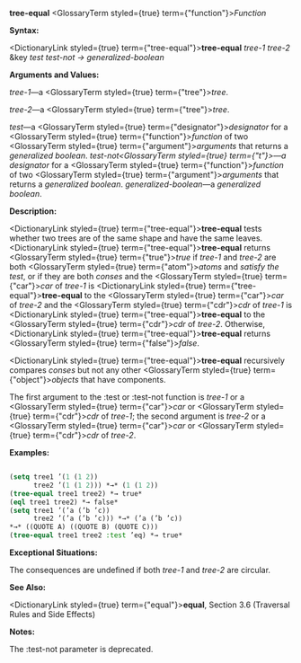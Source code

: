 **tree-equal** <GlossaryTerm styled={true} term={"function"}><i>Function</i></GlossaryTerm> 



**Syntax:** 



<DictionaryLink styled={true} term={"tree-equal"}><b>tree-equal</b></DictionaryLink> *tree-1 tree-2* &amp;key *test test-not → generalized-boolean* 



**Arguments and Values:** 



*tree-1*—a <GlossaryTerm styled={true} term={"tree"}><i>tree</i></GlossaryTerm>. 



*tree-2*—a <GlossaryTerm styled={true} term={"tree"}><i>tree</i></GlossaryTerm>. 



*test*—a <GlossaryTerm styled={true} term={"designator"}><i>designator</i></GlossaryTerm> for a <GlossaryTerm styled={true} term={"function"}><i>function</i></GlossaryTerm> of two <GlossaryTerm styled={true} term={"argument"}><i>arguments</i></GlossaryTerm> that returns a *generalized boolean*. *test-not<GlossaryTerm styled={true} term={"t"}><i>—a </i></GlossaryTerm>designator* for a <GlossaryTerm styled={true} term={"function"}><i>function</i></GlossaryTerm> of two <GlossaryTerm styled={true} term={"argument"}><i>arguments</i></GlossaryTerm> that returns a *generalized boolean*. *generalized-boolean*—a *generalized boolean*. 



**Description:** 



<DictionaryLink styled={true} term={"tree-equal"}><b>tree-equal</b></DictionaryLink> tests whether two trees are of the same shape and have the same leaves. <DictionaryLink styled={true} term={"tree-equal"}><b>tree-equal</b></DictionaryLink> returns <GlossaryTerm styled={true} term={"true"}><i>true</i></GlossaryTerm> if *tree-1* and *tree-2* are both <GlossaryTerm styled={true} term={"atom"}><i>atoms</i></GlossaryTerm> and *satisfy the test*, or if they are both *conses* and the <GlossaryTerm styled={true} term={"car"}><i>car</i></GlossaryTerm> of *tree-1* is <DictionaryLink styled={true} term={"tree-equal"}><b>tree-equal</b></DictionaryLink> to the <GlossaryTerm styled={true} term={"car"}><i>car</i></GlossaryTerm> of *tree-2* and the <GlossaryTerm styled={true} term={"cdr"}><i>cdr</i></GlossaryTerm> of *tree-1* is <DictionaryLink styled={true} term={"tree-equal"}><b>tree-equal</b></DictionaryLink> to the <GlossaryTerm styled={true} term={"cdr"}><i>cdr</i></GlossaryTerm> of *tree-2*. Otherwise, <DictionaryLink styled={true} term={"tree-equal"}><b>tree-equal</b></DictionaryLink> returns <GlossaryTerm styled={true} term={"false"}><i>false</i></GlossaryTerm>. 



<DictionaryLink styled={true} term={"tree-equal"}><b>tree-equal</b></DictionaryLink> recursively compares *conses* but not any other <GlossaryTerm styled={true} term={"object"}><i>objects</i></GlossaryTerm> that have components. 



The first argument to the :test or :test-not function is *tree-1* or a <GlossaryTerm styled={true} term={"car"}><i>car</i></GlossaryTerm> or <GlossaryTerm styled={true} term={"cdr"}><i>cdr</i></GlossaryTerm> of *tree-1*; the second argument is *tree-2* or a <GlossaryTerm styled={true} term={"car"}><i>car</i></GlossaryTerm> or <GlossaryTerm styled={true} term={"cdr"}><i>cdr</i></GlossaryTerm> of *tree-2*. 



**Examples:**
```lisp

(setq tree1 ’(1 (1 2)) 
      tree2 ’(1 (1 2))) *→* (1 (1 2)) 
(tree-equal tree1 tree2) *→ true* 
(eql tree1 tree2) *→ false* 
(setq tree1 ’(’a (’b ’c)) 
      tree2 ’(’a (’b ’c))) *→* (’a (’b ’c)) 
*→* ((QUOTE A) ((QUOTE B) (QUOTE C))) 
(tree-equal tree1 tree2 :test ’eq) *→ true* 

```
**Exceptional Situations:** 



The consequences are undefined if both *tree-1* and *tree-2* are circular. 



**See Also:** 



<DictionaryLink styled={true} term={"equal"}><b>equal</b></DictionaryLink>, Section 3.6 (Traversal Rules and Side Effects) 



**Notes:** 



The :test-not parameter is deprecated. 







 



 



